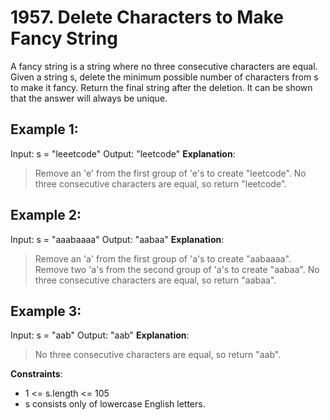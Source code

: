# 1957. Delete Characters to Make Fancy String
A fancy string is a string where no three consecutive characters are equal.
Given a string s, delete the minimum possible number of characters from s to make it fancy.
Return the final string after the deletion. It can be shown that the answer will always be unique.
 

## Example 1:

Input: s = "leeetcode"
Output: "leetcode"
**Explanation**:
> Remove an 'e' from the first group of 'e's to create "leetcode".
> No three consecutive characters are equal, so return "leetcode".

## Example 2:

Input: s = "aaabaaaa"
Output: "aabaa"
**Explanation**:
> Remove an 'a' from the first group of 'a's to create "aabaaaa".
> Remove two 'a's from the second group of 'a's to create "aabaa".
> No three consecutive characters are equal, so return "aabaa".

## Example 3:

Input: s = "aab"
Output: "aab"
**Explanation**:
> No three consecutive characters are equal, so return "aab".
 

**Constraints**:
- 1 <= s.length <= 105
- s consists only of lowercase English letters.